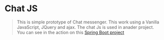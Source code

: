 # Chat JS

> This is simple prototype of Chat messenger. This work using a Vanilla JavaScript, JQuery and ajax.
The chat Js is used in anader project. You can see in the action on this <a href="https://github.com/AlessandroS94/corso_21122022/tree/main/Day%2010/code/diemme_java">Spring Boot project </a>
